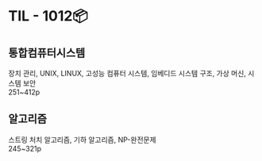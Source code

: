 # TIL - 1012📦

## 통합컴퓨터시스템
장치 관리, UNIX, LINUX, 고성능 컴퓨터 시스템, 임베디드 시스템 구조, 가상 머신, 시스템 보안  
251\~412p  

## 알고리즘
스트링 처치 알고리즘, 기하 알고리즘, NP-완전문제  
245\~321p  
  

